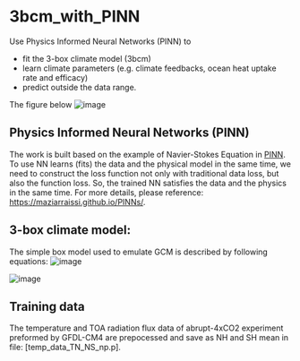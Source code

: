 # 3bcm_with_PINN
Use Physics Informed Neural Networks (PINN) to 
- fit the 3-box climate model (3bcm)
- learn climate parameters (e.g. climate feedbacks, ocean heat uptake rate and efficacy)
- predict outside the data range.

The figure below
![image](https://user-images.githubusercontent.com/61756907/150723100-61001d3e-f624-4f46-8980-020753ccaddf.png)

## Physics Informed Neural Networks (PINN)
The work is built based on the example of Navier-Stokes Equation in [PINN](https://github.com/maziarraissi/PINNs). To use NN learns (fits) the data and the physical model in the same time, we need to construct the loss function not only with traditional data loss, but also the function loss. So, the trained NN satisfies the data and the physics in the same time. For more details, please reference: https://maziarraissi.github.io/PINNs/.

## 3-box climate model:
The simple box model used to emulate GCM is described by following equations:
![image](https://user-images.githubusercontent.com/61756907/150725892-34335398-e1af-40e1-a226-5945df14dc7d.png)

![image](https://user-images.githubusercontent.com/61756907/150725909-dab6f6be-0126-471d-8f3e-00e6af23343f.png)

## Training data
The temperature and TOA radiation flux data of abrupt-4xCO2 experiment preformed by GFDL-CM4 are prepocessed and save as NH and SH mean in file: [temp_data_TN_NS_np.p].


